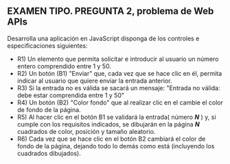 ## EXAMEN TIPO. PREGUNTA 2, problema de Web APIs

Desarrolla una aplicación en JavaScript disponga de los controles e especificaciones siguientes:
* R1) Un elemento que permita solicitar e introducir al usuario un número entero comprendido entre 1 y 50.
* R2) Un botón (B1) "Enviar" que, cada vez que se hace clic en él, permita indicar al usuario que quiere enviar la
entrada anterior.
* R3) Si la entrada no es válida se sacará un mensaje: "Entrada no válida: debe estar comprendida entre 1 y 50"
* R4) Un botón (B2) "Color fondo" que al realizar clic en el cambie el color de fondo de la página.
* R5) Al hacer clic en el botón B1 se validará la entrada( número ***N*** ) y, si cumple con los requisitos indicados, se
dibujarán en la página ***N*** cuadrados de color, posición y tamaño aleatorio.
* R6) Cada vez que se hace clic en el botón B2 cambiará el color de fondo de la página, dejando todo lo demás
como está (incluyendo los cuadrados dibujados).